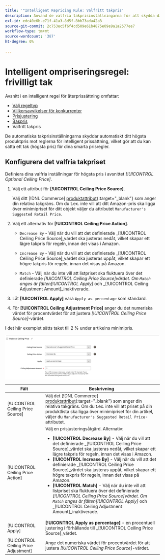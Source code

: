 ```yaml
---
title: '"Intelligent Repricing Rule: Valfritt takpris'
description: Använd de valfria takprisinställningarna för att skydda ditt högsta produktpris mot de intelligenta prisregler som hanterar dina Amazon-listor.
exl-id: edc40e6b-e71f-41a3-8d5f-8bb73ada42a3
source-git-commit: 2c753ec5f6f4cd509e61b4875e09e9a1a2577ee7
workflow-type: tm+mt
source-wordcount: '387'
ht-degree: 0%

---
```


# Intelligent ompriseringsregel: frivilligt tak

Avsnitt i en intelligent regel för återprissättning omfattar:

- [Välj regeltyp](./intelligent-repricing-rules.md)
- [Villkorsavvikelser för konkurrenter](./competitor-conditional-variances.md)
- [Prisjustering](./price-adjustment.md)
- [Baspris](./floor-price.md)
- Valfritt takpris

De automatiska takprisinställningarna skyddar automatiskt ditt högsta produktpris mot reglerna för intelligent prissättning, vilket gör att du kan sätta ett tak (högsta pris) för dina smarta prisregler.

## Konfigurera det valfria takpriset

Definiera dina valfria inställningar för högsta pris i avsnittet _[!UICONTROL Optional Ceiling Price]_.

1. Välj ett attribut för **[!UICONTROL Ceiling Price Source]**.

   Välj ditt [!DNL Commerce] [produktattribut](https://docs.magento.com/user-guide/catalog/product-attributes.html){:target=&quot;_blank&quot;} som anger din relativa takgräns. Om du t.ex. inte vill att ditt Amazon-pris ska ligga över minimipriset för ditt objekt väljer du attributet `Manufacturer's Suggested Retail Price`.

1. Välj ett alternativ för **[!UICONTROL Ceiling Price Action]**.

   - `Decrease By` - Välj när du vill att det definierade  _[!UICONTROL Ceiling Price Source]_värdet ska justeras nedåt, vilket skapar ett lägre takpris för regeln, innan det visas i Amazon.

   - `Increase By` - Välj när du vill att det definierade  _[!UICONTROL Ceiling Price Source]_värdet ska justeras uppåt, vilket skapar ett högre takpris för regeln, innan det visas på Amazon.

   - `Match` - Välj när du inte vill att listpriset ska fluktuera över det definierade  _[!UICONTROL Ceiling Price Source]_värdet. Om `Match` anges är fälten_[!UICONTROL Apply]_ och _[!UICONTROL Ceiling Adjustment Amount]_inaktiverade.

1. Låt **[!UICONTROL Apply]** vara `Apply as percentage` som standard.

1. För **[!UICONTROL Ceiling Adjustment Price]** anger du det numeriska värdet för procentvärdet för att justera _[!UICONTROL Ceiling Price Source]_-värdet.

I det här exemplet sätts taket till 2 % under artikelns minimipris.

![Intelligent regel för omprissättning - valfritt takpris](assets/ob-intelligent-price-rule-ceiling.png)

| Fält | Beskrivning |
|---|---|
| [!UICONTROL Ceiling Price Source] | Välj det [!DNL Commerce] [produktattribut](https://docs.magento.com/user-guide/catalog/product-attributes.html){:target=&quot;_blank&quot;} som anger din relativa takgräns. Om du t.ex. inte vill att priset på din produktlista ska ligga över minimipriset för din artikel, väljer du `Manufacturer's Suggested Retail Price`-attributet. |
| [!UICONTROL Ceiling Price Action] | Välj en prisjusteringsåtgärd. Alternativ:<ul><li>**[!UICONTROL Decrease By]** - Välj när du vill att det definierade  _[!UICONTROL Ceiling Price Source]_värdet ska justeras nedåt, vilket skapar ett lägre takpris för regeln, innan det visas i Amazon.</li><li>**[!UICONTROL Increase By]** - Välj när du vill att det definierade  _[!UICONTROL Ceiling Price Source]_värdet ska justeras uppåt, vilket skapar ett högre takpris för regeln, innan det visas på Amazon.</li><li>**[!UICONTROL Match]** - Välj när du inte vill att listpriset ska fluktuera över det definierade  _[!UICONTROL Ceiling Price Source]_värdet. Om `Match` anges är fälten_[!UICONTROL Apply]_ och _[!UICONTROL Ceiling Adjustment Amount]_inaktiverade.</li></ul> |
| [!UICONTROL Apply] | **[!UICONTROL Apply as percentage]** - en procentuell justering i förhållande till  _[!UICONTROL Ceiling Price Source]_värdet. |
| [!UICONTROL Ceiling Price Adjustment] | Ange det numeriska värdet för procentvärdet för att justera _[!UICONTROL Ceiling Price Source]_-värdet. |
